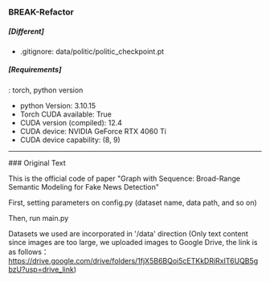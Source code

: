 ### BREAK-Refactor

##### [Different]
- .gitignore: data/politic/politic_checkpoint.pt

##### [Requirements]
: torch, python version
- python Version: 3.10.15
- Torch CUDA available: True
- CUDA version (compiled): 12.4
- CUDA device: NVIDIA GeForce RTX 4060 Ti
- CUDA device capability: (8, 9)




<hr>
### Original Text

This is the official code of paper "Graph with Sequence: Broad-Range Semantic Modeling for Fake News Detection"

First, setting parameters on config.py (dataset name, data path, and so on)

Then, run main.py

Datasets we used are incorporated in '/data' direction (Only text content since images are too large, we uploaded images to Google Drive, the link is as follows：https://drive.google.com/drive/folders/1fjX5B6BQoi5cETKkDRiRxIT6UQB5gbzU?usp=drive_link)
